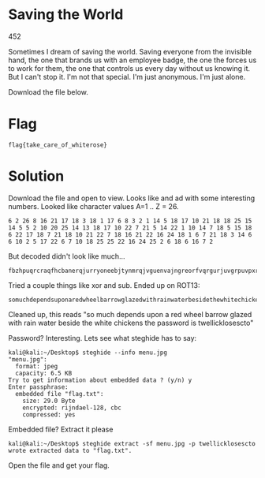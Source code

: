 # Saving the World
452

Sometimes I dream of saving the world. Saving everyone from the invisible hand, the one that brands us with an employee badge, the one the forces us to work for them, the one that controls us every day without us knowing it. But I can't stop it. I'm not that special. I'm just anonymous. I'm just alone.

Download the file below.


# Flag
```shell
flag{take_care_of_whiterose}
```

# Solution
Download the file and open to view. Looks like and ad with some interesting numbers. Looked like character values A=1 .. Z = 26.
```shell
6 2 26 8 16 21 17 18 3 18 1 17 6 8 3 2 1 14 5 18 17 10 21 18 18 25 15 14 5 5 2 10 20 25 14 13 18 17 10 22 7 21 5 14 22 1 10 14 7 18 5 15 18 6 22 17 18 7 21 18 10 21 22 7 18 16 21 22 16 24 18 1 6 7 21 18 3 14 6 6 10 2 5 17 22 6 7 10 18 25 25 22 16 24 25 2 6 18 6 16 7 2
```

But decoded didn't look like much...
```shell
fbzhpuqrcraqfhcbanerqjurryoneebjtynmrqjvguenvajngreorfvqrgurjuvgrpuvpxrafgurcnffjbeqvfgjryyvpxybfrfpgb
```

Tried a couple things like xor and sub. Ended up on ROT13:
```shell
somuchdependsuponaredwheelbarrowglazedwithrainwaterbesidethewhitechickensthepasswordistwellicklosescto
```
Cleaned up, this reads "so much depends upon a red wheel barrow glazed with rain water beside the white chickens the password is twellicklosescto"

Password? Interesting. Lets see what steghide has to say:
```shell
kali@kali:~/Desktop$ steghide --info menu.jpg 
"menu.jpg":
  format: jpeg
  capacity: 6.5 KB
Try to get information about embedded data ? (y/n) y
Enter passphrase: 
  embedded file "flag.txt":
    size: 29.0 Byte
    encrypted: rijndael-128, cbc
    compressed: yes
```
Embedded file? Extract it please
```shell
kali@kali:~/Desktop$ steghide extract -sf menu.jpg -p twellicklosescto 
wrote extracted data to "flag.txt".
```

Open the file and get your flag.
